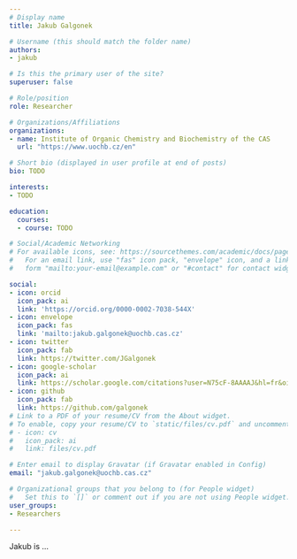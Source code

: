 ```yaml
---
# Display name
title: Jakub Galgonek

# Username (this should match the folder name)
authors:
- jakub

# Is this the primary user of the site?
superuser: false

# Role/position
role: Researcher

# Organizations/Affiliations
organizations:
- name: Institute of Organic Chemistry and Biochemistry of the CAS
  url: "https://www.uochb.cz/en"

# Short bio (displayed in user profile at end of posts)
bio: TODO

interests:
- TODO

education:
  courses:
  - course: TODO

# Social/Academic Networking
# For available icons, see: https://sourcethemes.com/academic/docs/page-builder/#icons
#   For an email link, use "fas" icon pack, "envelope" icon, and a link in the
#   form "mailto:your-email@example.com" or "#contact" for contact widget.

social:
- icon: orcid
  icon_pack: ai
  link: 'https://orcid.org/0000-0002-7038-544X'
- icon: envelope
  icon_pack: fas
  link: 'mailto:jakub.galgonek@uochb.cas.cz'
- icon: twitter
  icon_pack: fab
  link: https://twitter.com/JGalgonek
- icon: google-scholar
  icon_pack: ai
  link: https://scholar.google.com/citations?user=N75cF-8AAAAJ&hl=fr&oi=sra
- icon: github
  icon_pack: fab
  link: https://github.com/galgonek
# Link to a PDF of your resume/CV from the About widget.
# To enable, copy your resume/CV to `static/files/cv.pdf` and uncomment the lines below.
# - icon: cv
#   icon_pack: ai
#   link: files/cv.pdf

# Enter email to display Gravatar (if Gravatar enabled in Config)
email: "jakub.galgonek@uochb.cas.cz"

# Organizational groups that you belong to (for People widget)
#   Set this to `[]` or comment out if you are not using People widget.
user_groups:
- Researchers

---
```


Jakub is ...
